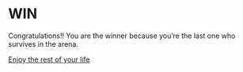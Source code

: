 # WIN

Congratulations!! You are the winner because you’re the last one who survives in the arena. 

[Enjoy the rest of your life](../README.md)
